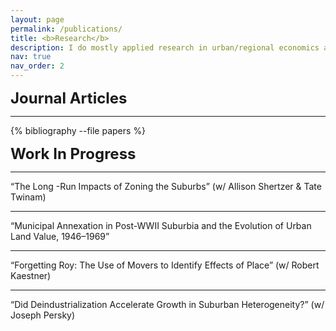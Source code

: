 ```yaml
---
layout: page
permalink: /publications/
title: <b>Research</b>
description: I do mostly applied research in urban/regional economics and local public finance.  Please feel free to reach out if you have any questions.   
nav: true
nav_order: 2
---
```

<!-- _pages/publications.md -->
<div class="publications">

<font size="5"><b> Journal Articles </b></font>
<hr>  
  {% bibliography --file papers %}
  
<font size="5"><b> Work In Progress </b></font>   
<hr>
“The Long -Run Impacts of Zoning the Suburbs” (w/ Allison Shertzer & Tate Twinam)
<hr>
“Municipal Annexation in Post-WWII Suburbia and the Evolution of Urban Land Value, 1946–1969”  
<hr>
“Forgetting Roy: The Use of Movers to Identify Effects of Place” (w/ Robert Kaestner)  
<hr>
“Did Deindustrialization Accelerate Growth in Suburban Heterogeneity?” (w/ Joseph Persky)  
</div>

